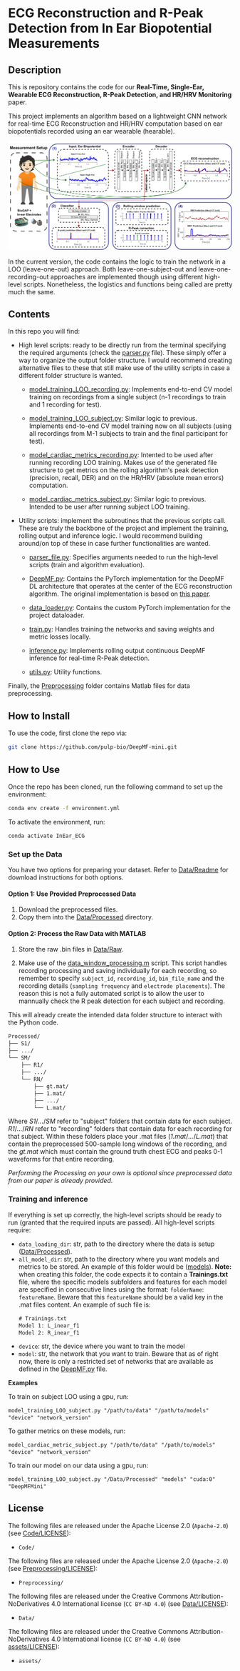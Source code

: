 # ECG Reconstruction and R-Peak Detection from In Ear Biopotential Measurements

## Description

This is repository contains the code for our **Real-Time, Single-Ear, Wearable ECG Reconstruction, R-Peak Detection, and HR/HRV Monitoring** paper.

This project implements an algorithm based on a lightweight CNN network for real-time ECG Reconstruction and HR/HRV computation based on ear biopotentials recorded using an ear wearable (hearable).

![Project Logo](./assets/Paper_figure.png)


In the current version, the code contains the logic to train the network in a LOO (leave-one-out) approach. Both leave-one-subject-out and leave-one-recording-out approaches are implemented though using different high-level scripts. Nonetheless, the logistics and functions being called are pretty much the same.

## Contents

In this repo you will find:

- High level scripts: ready to be directly run from the terminal specifying the required arguments (check the [parser.py](./parser_file.py) file). These simply offer a way to organize the output folder structure. I would recommend creating alternative files to these that still make use of the utility scripts in case a different folder structure is wanted.

    - [model_training_LOO_recording.py](./Code/model_training_LOO_recording.py): Implements end-to-end CV model training on recordings from a single subject (n-1 recordings to train and 1 recording for test).

    - [model_training_LOO_subject.py](./Code/model_training_LOO_subject.py): Similar logic to previous. Implements end-to-end CV model training now on all subjects (using all recordings from M-1 subjects to train and the final participant for test).

    - [model_cardiac_metrics_recording.py](./Code/model_cardiac_metrics_recording.py): Intented to be used after running recording LOO training. Makes use of the generated file structure to get metrics on the rolling algorithm's peak detection (precision, recall, DER) and on the HR/HRV (absolute mean errors) computation. 
    
    - [model_cardiac_metrics_subject.py](./Code/model_cardiac_metrics_subject.py): Similar logic to previous. Intended to be user after running subject LOO training.

- Utility scripts: implement the subroutines that the previous scripts call. These are truly the backbone of the project and implement the training, rolling output and inference logic. I would recommend building around/on top of these in case further functionalities are wanted.

    - [parser_file.py](./Code/parser_file.py): Specifies arguments needed to run the high-level scripts (train and algorithm evaluation).

    - [DeepMF.py](./Code/DeepMF.py): Contains the PyTorch implementation for the DeepMF DL architecture that operates at the center of the ECG reconstruction algorithm. The original implementation is based on [this paper](https://ieeexplore.ieee.org/document/10416368).

    - [data_loader.py](./Code/data_loader.py): Contains the custom PyTorch implementation for the project dataloader.

    - [train.py](./Code/train.py): Handles training the networks and saving weights and metric losses locally.

    - [inference.py](./Code/inference.py): Implements rolling output continuous DeepMF inference for real-time R-Peak detection.

    - [utils.py](./Code/utils.py): Utility functions.


Finally, the [Preprocessing](./Preprocessing) folder contains Matlab files for data preprocessing.

## How to Install

To use the code, first clone the repo via:

```bash
git clone https://github.com/pulp-bio/DeepMF-mini.git
```

## How to Use

Once the repo has been cloned, run the following command to set up the environment:

```bash
conda env create -f environment.yml
```

To activate the environment, run:

```bash
conda activate InEar_ECG
```

### Set up the Data

You have two options for preparing your dataset. Refer to [Data/Readme](./Data/Readme.md) for download instructions for both options.

#### Option 1: Use Provided Preprocessed Data

1. Download the preprocessed files.
2. Copy them into the [Data/Processed](./Data/Processed/) directory.

#### Option 2: Process the Raw Data with MATLAB

1. Store the raw .bin files in [Data/Raw](./Data/Raw/). 

2. Make use of the [data_window_processing.m](./Preprocessing/data_window_processing.m) script. This script handles recording processing and saving individually for each recording, so remember to specify `subject_id`, `recording_id`, `bin_file_name` and the recording details (`sampling frequency` and `electrode placements`). The reason this is not a fully automated script is to allow the user to mannually check the R peak detection for each subject and recording.

This will already create the intended data folder structure to interact with the Python code.

```plaintext
Processed/
├── S1/
├── .../
└── SM/
    ├── R1/
    ├── .../
    └── RN/
        ├── gt.mat/
        ├── 1.mat/
        ├── .../
        └── L.mat/
```
Where _S1_/_..._/_SM_ refer to "subject" folders that contain data for each subject. _R1_/_..._/_RN_ refer to "recording" folders that contain data for each recording for that subject. Within these folders place your .mat files (_1.mat_/_..._/_L.mat_) that contain the preprocessed 500-sample long windows of the recording, and the _gt.mat_ which must contain the ground truth chest ECG and peaks 0-1 waveforms for that entire recording. 

*Performing the Processing on your own is optional since preprocessed data from our paper is already provided.*  


### Training and inference

If everything is set up correctly, the high-level scripts should be ready to run (granted that the required inputs are passed). All high-level scripts require:

- `data_loading_dir`: str, path to the directory where the data is setup ([Data/Processed](./Data/Processed/)).
- `all_model_dir`: str, path to the directory where you want models and metrics to be stored. An example of this folder would be ([models](./models/)).
  **Note:** when creating this folder, the code expects it to contain a **Trainings.txt** file, where the specific models subfolders and features for each model are specified in consecutive lines using the format:  `folderName`: `featureName`. Beware that this `featureName` should be a valid key in the .mat files content. An example of such file is:
  ```plaintext
  # Trainings.txt
  Model 1: L_inear_f1
  Model 2: R_inear_f1
  ```
- `device`: str, the device where you want to train the model
- `model`: str, the network that you want to train. Beware that as of right now, there is only a restricted set of networks that are available as defined in the [DeepMF.py](./DeepMF.py) file.


**Examples**

To train on subject LOO using a gpu, run:

```plaintext
model_training_LOO_subject.py "/path/to/data" "/path/to/models" "device" "network_version"
```

To gather metrics on these models, run:

```plaintext
model_cardiac_metric_subject.py "/path/to/data" "/path/to/models" "device" "network_version"
```

To train our model on our data using a gpu, run:

```plaintext
model_training_LOO_subject.py "/Data/Processed" "models" "cuda:0" "DeepMFMini"
```


## License

The following files are released under the Apache License 2.0 (`Apache-2.0`) (see [Code/LICENSE](./Code/LICENSE)):

- `Code/`

The following files are released under the Apache License 2.0 (`Apache-2.0`) (see [Preprocessing/LICENSE](./Preprocessing/LICENSE)):

- `Preprocessing/`

The following files are released under the Creative Commons Attribution-NoDerivatives 4.0 International license (`CC BY-ND 4.0`) (see [Data/LICENSE](./Data/LICENSE)):

- `Data/`

The following files are released under the Creative Commons Attribution-NoDerivatives 4.0 International license (`CC BY-ND 4.0`) (see [assets/LICENSE](./assets/LICENSE)):

- `assets/`